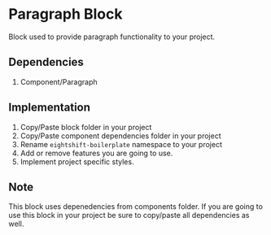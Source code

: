# Paragraph Block

Block used to provide paragraph functionality to your project.

## Dependencies

1. Component/Paragraph

## Implementation
1. Copy/Paste block folder in your project
2. Copy/Paste component dependencies folder in your project
3. Rename `eightshift-boilerplate` namespace to your project
4. Add or remove features you are going to use.
5. Implement project specific styles.

## Note
This block uses depenedencies from components folder. If you are going to use this block in your project be sure to copy/paste all dependencies as well.
